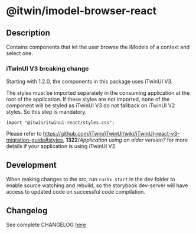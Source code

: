 # @itwin/imodel-browser-react

## Description

Contains components that let the user browse the iModels of a context and select one.

### iTwinUI V3 breaking change

Starting with 1.2.0, the components in this package uses iTwinUI V3.

The styles must be imported separately in the consuming application at the root of the application.
If these styles are not imported, none of the component will be styled as iTwinUI V3 do not fallback on iTwinUI V2 styles. So this step is mandatory.

```tsx
import "@itwin/itwinui-react/styles.css";
```

Please refer to <https://github.com/iTwin/iTwinUI/wiki/iTwinUI-react-v3-migration-guide#styles>, __1322__/_Application using an older version?_  for more details if your application is using iTwinUI V2.

## Development

When making changes to the src, run `rushx start` in the dev folder to enable source watching and rebuild, so the storybook dev-server will have access to updated code on successful code compilation.

## Changelog

See complete CHANGELOG [here](https://github.com/iTwin/admin-components-react/blob/main/packages/modules/imodel-browser/CHANGELOG.md)
